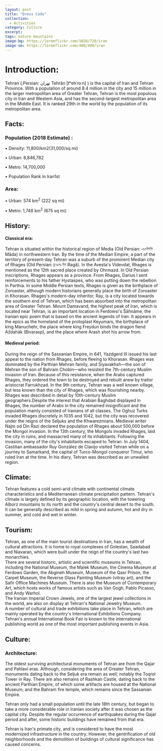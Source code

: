 ```yaml
---
layout: post
title: "Dress Code"
collection:
  - Activities
category: Culture
excerpt:
tags: nature mountains
image-bg: https://loremflickr.com/1020/720/iran
image-sm: https://loremflickr.com/400/400/iran
---
```

# **Introduction:**

Tehran (;Persian: تهران‎ Tehrân [tʰehˈɾɒːn] ) is the capital of Iran and Tehran Province. With a population of around 8.4 million in the city and 15 million in the larger metropolitan area of Greater Tehran, Tehran is the most populous city in Iran and Western Asia, and has the second-largest metropolitan area in the Middle East. It is ranked 29th in the world by the population of its metropolitan area.

## **Facts:**

### Population (2018 Estimate) :

• Density: 11,800/km2(31,000/sq mi) 

• Urban: 8,846,782 

• Metro: 14,700,000 

• Population Rank in Iran1st  

### Area:

• Urban: 574 km<sup>2</sup> (222 sq mi) 

• Metro: 1,748 km<sup>2</sup> (675 sq mi)  

## **History:**

#### Classical era:

Tehran is situated within the historical region of Media (Old Persian: 𐎶𐎠𐎭 Māda) in northwestern Iran. By the time of the Median Empire, a part of the territory of present-day Tehran was a suburb of the prominent Median city of Rhages (Old Persian: 𐎼𐎥𐎠 Ragā). In the Avesta's Videvdat, Rhages is mentioned as the 12th sacred place created by Ohrmazd. In Old Persian inscriptions, Rhages appears as a province. From Rhages, Darius I sent reinforcements to his father Hystaspes, who was putting down the rebellion in Parthia. In some Middle Persian texts, Rhages is given as the birthplace of Zoroaster, although modern historians generally place the birth of Zoroaster in Khorasan. Rhages's modern-day inheritor, Ray, is a city located towards the southern end of Tehran, which has been absorbed into the metropolitan area of Greater Tehran. Mount Damavand, the highest peak of Iran, which is located near Tehran, is an important location in Ferdowsi's Šāhnāme, the Iranian epic poem that is based on the ancient legends of Iran. It appears in the epics as the homeland of the protoplast Keyumars, the birthplace of king Manuchehr, the place where king Freydun binds the dragon fiend Aždahāk (Bivarasp), and the place where Arash shot his arrow from.  

#### Medieval period:

During the reign of the Sassanian Empire, in 641, Yazdgerd III issued his last appeal to the nation from Rhages, before fleeing to Khorasan. Rhages was dominated by the Parthian Mehran family, and Siyavakhsh—the son of Mehran the son of Bahram Chobin—who resisted the 7th-century Muslim invasion of Iran. Because of this resistance, when the Arabs captured Rhages, they ordered the town to be destroyed and rebuilt anew by traitor aristocrat Farrukhzad. In the 9th century, Tehran was a well known village, but less known than the city of Rhages, which was flourishing nearby. Rhages was described in detail by 10th-century Muslim geographers.Despite the interest that Arabian Baghdad displayed in Rhages, the number of Arabs in the city remained insignificant and the population mainly consisted of Iranians of all classes. The Oghuz Turks invaded Rhages discretely in 1035 and 1042, but the city was recovered under the reigns of the Seljuks and the Khwarezmians. Medieval writer Najm od Din Razi declared the population of Rhages about 500,000 before the Mongol invasion. In the 13th century, the Mongols invaded Rhages, laid the city in ruins, and massacred many of its inhabitants. Following the invasion, many of the city's inhabitants escaped to Tehran. In July 1404, Castilian ambassador Ruy González de Clavijo visited Tehran while on a journey to Samarkand, the capital of Turco-Mongol conqueror Timur, who ruled Iran at the time. In his diary, Tehran was described as an unwalled region. 

## **Climate:**

Tehran features a cold semi-arid climate with continental climate characteristics and a Mediterranean climate precipitation pattern. Tehran's climate is largely defined by its geographic location, with the towering Alborz mountains to its north and the country's central desert to the south. It can be generally described as mild in spring and autumn, hot and dry in summer, and cold and wet in winter. 

## **Tourism:**

Tehran, as one of the main tourist destinations in Iran, has a wealth of cultural attractions. It is home to royal complexes of Golestan, Saadabad and Niavaran, which were built under the reign of the country's last two monarchies.  
There are several historic, artistic and scientific museums in Tehran, including the National Museum, the Malek Museum, the Cinema Museum at Ferdows Garden, the Abgineh Museum, Museum of the Qasr Prison, the Carpet Museum, the Reverse Glass Painting Museum (vitray art), and the Safir Office Machines Museum. There is also the Museum of Contemporary Art, which hosts works of famous artists such as Van Gogh, Pablo Picasso, and Andy Warhol.  
The Iranian Imperial Crown Jewels, one of the largest jewel collections in the world, are also on display at Tehran's National Jewelry Museum.   
A number of cultural and trade exhibitions take place in Tehran, which are mainly operated by the country's International Exhibitions Company. Tehran's annual International Book Fair is known to the international publishing world as one of the most important publishing events in Asia.

## **Culture:**

### Architecture:

The oldest surviving architectural monuments of Tehran are from the Qajar and Pahlavi eras. Although, considering the area of Greater Tehran, monuments dating back to the Seljuk era remain as well; notably the Toqrol Tower in Ray. There are also remains of Rashkan Castle, dating back to the ancient Parthian Empire, of which some artifacts are housed at the National Museum; and the Bahram fire temple, which remains since the Sassanian Empire.   

Tehran only had a small population until the late 18th century, but began to take a more considerable role in Iranian society after it was chosen as the capital city. Despite the regular occurrence of earthquakes during the Qajar period and after, some historic buildings have remained from that era. 

Tehran is Iran's primate city, and is considered to have the most modernized infrastructure in the country. However, the gentrification of old neighborhoods and the demolition of buildings of cultural significance has caused concerns.